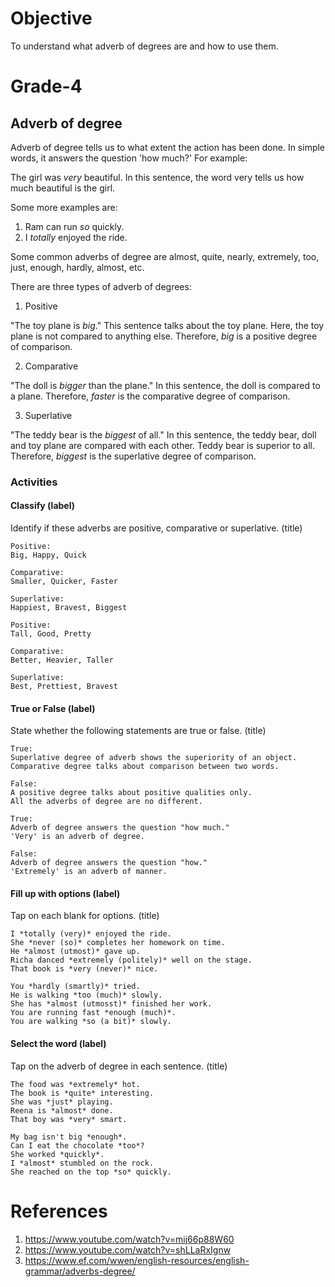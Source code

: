 # Objective

To understand what adverb of degrees are and how to use them.

# Grade-4

## Adverb of degree

Adverb of degree tells us to what extent the action has been done. In simple words, it answers the question 'how much?' For example:

The girl was *very* beautiful.
In this sentence, the word very tells us how much beautiful is the girl.

Some more examples are:
1. Ram can run *so* quickly.
2. I *totally* enjoyed the ride.

Some common adverbs of degree are almost, quite, nearly, extremely, too, just, enough, hardly, almost, etc.

There are three types of adverb of degrees:

1. Positive

"The toy plane is *big*."
This sentence talks about the toy plane. Here, the toy plane is not compared to anything else. Therefore, *big* is a positive degree of comparison.

2. Comparative

"The doll is *bigger* than the plane."
In this sentence, the doll is compared to a plane. Therefore, *faster* is the comparative degree of comparison.

3. Superlative

"The teddy bear is the *biggest* of all."
In this sentence, the teddy bear, doll and toy plane are compared with each other. Teddy bear is superior to all. Therefore, *biggest* is the superlative degree of comparison.

### Activities

#### Classify (label)

Identify if these adverbs are positive, comparative or superlative. (title)
```
Positive:
Big, Happy, Quick

Comparative:
Smaller, Quicker, Faster

Superlative:
Happiest, Bravest, Biggest
```

```
Positive:
Tall, Good, Pretty

Comparative:
Better, Heavier, Taller

Superlative:
Best, Prettiest, Bravest
```

#### True or False (label)

State whether the following statements are true or false. (title)
```
True:
Superlative degree of adverb shows the superiority of an object.
Comparative degree talks about comparison between two words.

False:
A positive degree talks about positive qualities only.
All the adverbs of degree are no different.
```

```
True:
Adverb of degree answers the question "how much."
'Very' is an adverb of degree.

False:
Adverb of degree answers the question "how."
'Extremely' is an adverb of manner.
```

#### Fill up with options (label)

Tap on each blank for options. (title)
```
I *totally (very)* enjoyed the ride.
She *never (so)* completes her homework on time.
He *almost (utmost)* gave up.
Richa danced *extremely (politely)* well on the stage.
That book is *very (never)* nice.
```

```
You *hardly (smartly)* tried.
He is walking *too (much)* slowly.
She has *almost (utmosst)* finished her work.
You are running fast *enough (much)*.
You are walking *so (a bit)* slowly.
```

#### Select the word (label)

Tap on the adverb of degree in each sentence. (title)
```
The food was *extremely* hot.
The book is *quite* interesting.
She was *just* playing.
Reena is *almost* done.
That boy was *very* smart.
```

```
My bag isn't big *enough*.
Can I eat the chocolate *too*?
She worked *quickly*.
I *almost* stumbled on the rock.
She reached on the top *so* quickly.
```


# References

1. https://www.youtube.com/watch?v=mij66p88W60 
2. https://www.youtube.com/watch?v=shLLaRxIgnw
3. https://www.ef.com/wwen/english-resources/english-grammar/adverbs-degree/

